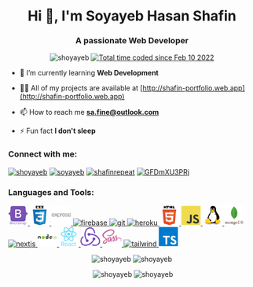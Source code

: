 <h1 align="center">Hi 👋, I'm Soyayeb Hasan Shafin</h1>
<h3 align="center">A passionate Web Developer</h3>

<p align="center">
<img src="https://komarev.com/ghpvc/?username=shoyayeb&label=Profile%20views&color=blue&style=for-the-badge" alt="shoyayeb" /> 
<a href="https://wakatime.com/@eb9ec66c-9358-4d4b-a634-c47b141a299a"><img src="https://wakatime.com/badge/user/eb9ec66c-9358-4d4b-a634-c47b141a299a.svg?style=for-the-badge" alt="Total time coded since Feb 10 2022" /></a>
</p>

<!-- <p align="left"> <a href="https://github.com/ryo-ma/github-profile-trophy"><img src="https://github-profile-trophy.vercel.app/?username=shoyayeb" alt="shoyayeb" /></a> </p>

<p align="left"> <a href="https://twitter.com/shoyayeb" target="blank"><img src="https://img.shields.io/twitter/follow/shoyayeb?logo=twitter&style=for-the-badge" alt="shoyayeb" /></a> </p> -->

- 🌱 I’m currently learning **Web Development**

- 👨‍💻 All of my projects are available at [http://shafin-portfolio.web.app](http://shafin-portfolio.web.app)

- 📫 How to reach me **sa.fine@outlook.com**

- ⚡ Fun fact **I don't sleep**

<h3 align="left">Connect with me:</h3>
<p align="left">
<a href="https://twitter.com/shoyayeb" target="blank"><img align="center" src="https://raw.githubusercontent.com/rahuldkjain/github-profile-readme-generator/master/src/images/icons/Social/twitter.svg" alt="shoyayeb" height="30" width="40" /></a>
<a href="https://linkedin.com/in/soyayeb" target="blank"><img align="center" src="https://raw.githubusercontent.com/rahuldkjain/github-profile-readme-generator/master/src/images/icons/Social/linked-in-alt.svg" alt="soyayeb" height="30" width="40" /></a>
<a href="https://fb.com/shafinrepeat" target="blank"><img align="center" src="https://raw.githubusercontent.com/rahuldkjain/github-profile-readme-generator/master/src/images/icons/Social/facebook.svg" alt="shafinrepeat" height="30" width="40" /></a>
<a href="https://discord.gg/GFDmXU3PRj" target="blank"><img align="center" src="https://raw.githubusercontent.com/rahuldkjain/github-profile-readme-generator/master/src/images/icons/Social/discord.svg" alt="GFDmXU3PRj" height="30" width="40" /></a>
</p>

<h3 align="left">Languages and Tools:</h3>
<p align="left"> <a href="https://getbootstrap.com" target="_blank" rel="noreferrer"> <img src="https://raw.githubusercontent.com/devicons/devicon/master/icons/bootstrap/bootstrap-plain-wordmark.svg" alt="bootstrap" width="40" height="40"/> </a> <a href="https://www.w3schools.com/css/" target="_blank" rel="noreferrer"> <img src="https://raw.githubusercontent.com/devicons/devicon/master/icons/css3/css3-original-wordmark.svg" alt="css3" width="40" height="40"/> </a> <a href="https://expressjs.com" target="_blank" rel="noreferrer"> <img src="https://raw.githubusercontent.com/devicons/devicon/master/icons/express/express-original-wordmark.svg" alt="express" width="40" height="40"/> </a> <a href="https://firebase.google.com/" target="_blank" rel="noreferrer"> <img src="https://www.vectorlogo.zone/logos/firebase/firebase-icon.svg" alt="firebase" width="40" height="40"/> </a> <a href="https://git-scm.com/" target="_blank" rel="noreferrer"> <img src="https://www.vectorlogo.zone/logos/git-scm/git-scm-icon.svg" alt="git" width="40" height="40"/> </a> <a href="https://heroku.com" target="_blank" rel="noreferrer"> <img src="https://www.vectorlogo.zone/logos/heroku/heroku-icon.svg" alt="heroku" width="40" height="40"/> </a> <a href="https://www.w3.org/html/" target="_blank" rel="noreferrer"> <img src="https://raw.githubusercontent.com/devicons/devicon/master/icons/html5/html5-original-wordmark.svg" alt="html5" width="40" height="40"/> </a> <a href="https://developer.mozilla.org/en-US/docs/Web/JavaScript" target="_blank" rel="noreferrer"> <img src="https://raw.githubusercontent.com/devicons/devicon/master/icons/javascript/javascript-original.svg" alt="javascript" width="40" height="40"/> </a> <a href="https://www.linux.org/" target="_blank" rel="noreferrer"> <img src="https://raw.githubusercontent.com/devicons/devicon/master/icons/linux/linux-original.svg" alt="linux" width="40" height="40"/> </a> <a href="https://www.mongodb.com/" target="_blank" rel="noreferrer"> <img src="https://raw.githubusercontent.com/devicons/devicon/master/icons/mongodb/mongodb-original-wordmark.svg" alt="mongodb" width="40" height="40"/> </a> <a href="https://nextjs.org/" target="_blank" rel="noreferrer"> <img src="https://cdn.worldvectorlogo.com/logos/nextjs-2.svg" alt="nextjs" width="40" height="40"/> </a> <a href="https://nodejs.org" target="_blank" rel="noreferrer"> <img src="https://raw.githubusercontent.com/devicons/devicon/master/icons/nodejs/nodejs-original-wordmark.svg" alt="nodejs" width="40" height="40"/> </a> <a href="https://reactjs.org/" target="_blank" rel="noreferrer"> <img src="https://raw.githubusercontent.com/devicons/devicon/master/icons/react/react-original-wordmark.svg" alt="react" width="40" height="40"/> </a> <a href="https://redux.js.org" target="_blank" rel="noreferrer"> <img src="https://raw.githubusercontent.com/devicons/devicon/master/icons/redux/redux-original.svg" alt="redux" width="40" height="40"/> </a> <a href="https://sass-lang.com" target="_blank" rel="noreferrer"> <img src="https://raw.githubusercontent.com/devicons/devicon/master/icons/sass/sass-original.svg" alt="sass" width="40" height="40"/> </a> <a href="https://tailwindcss.com/" target="_blank" rel="noreferrer"> <img src="https://www.vectorlogo.zone/logos/tailwindcss/tailwindcss-icon.svg" alt="tailwind" width="40" height="40"/> </a> <a href="https://www.typescriptlang.org/" target="_blank" rel="noreferrer"> <img src="https://raw.githubusercontent.com/devicons/devicon/master/icons/typescript/typescript-original.svg" alt="typescript" width="40" height="40"/> </a> </p>

<p align="center" >
  <img src="https://github-readme-stats.vercel.app/api/top-langs?username=shoyayeb&locale=en&layout=compact&card_width=445&theme=vue-dark&show_icons=true&langs_count=10" alt="shoyayeb" />
  <img src="https://github-readme-stats.vercel.app/api/wakatime?username=soyayeb&theme=vue-dark&show_icons=true&layout=compact&custom_title=Last 7 days spent for" alt="shoyayeb" />
</p>

<p align="center" >
  &nbsp;<img src="https://github-readme-stats.vercel.app/api?username=shoyayeb&theme=vue-dark&show_icons=true&count_private=true&include_all_commits=true&custom_title=Github Stats" alt="shoyayeb" />
  <img src="https://github-readme-streak-stats.herokuapp.com/?user=shoyayeb&theme=vue-dark&show_icons=true" alt="shoyayeb" />
</p>

